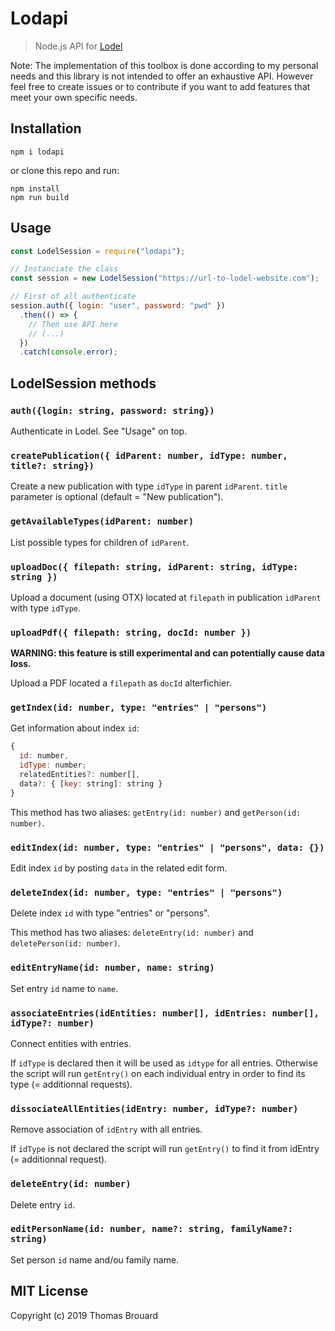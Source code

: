 # Lodapi

> Node.js API for [Lodel](https://github.com/OpenEdition/lodel/)

Note: The implementation of this toolbox is done according to my personal needs and this library is not intended to offer an exhaustive API. However feel free to create issues or to contribute if you want to add features that meet your own specific needs.

## Installation

```
npm i lodapi
```

or clone this repo and run:

```
npm install
npm run build
```

## Usage

```javascript
const LodelSession = require("lodapi");

// Instanciate the class
const session = new LodelSession("https://url-to-lodel-website.com");

// First of all authenticate
session.auth({ login: "user", password: "pwd" })
  .then(() => {
    // Then use API here
    // (...)
  })
  .catch(console.error);
```

## LodelSession methods

### `auth({login: string, password: string})`

Authenticate in Lodel. See "Usage" on top.

### `createPublication({ idParent: number, idType: number, title?: string})`

Create a new publication with type `idType` in parent `idParent`. `title` parameter is optional (default = "New publication").

### `getAvailableTypes(idParent: number)`

List possible types for children of `idParent`.

### `uploadDoc({ filepath: string, idParent: string, idType: string })`

Upload a document (using OTX) located at `filepath` in publication `idParent` with type `idType`.

### `uploadPdf({ filepath: string, docId: number })`

**WARNING: this feature is still experimental and can potentially cause data loss.**

Upload a PDF located a `filepath` as `docId` alterfichier.



### `getIndex(id: number, type: "entries" | "persons")`

Get information about index `id`:

```javascript
{
  id: number,
  idType: number;
  relatedEntities?: number[],
  data?: { [key: string]: string }
}
```

This method has two aliases: `getEntry(id: number)` and `getPerson(id: number)`.

### `editIndex(id: number, type: "entries" | "persons", data: {})`

Edit index `id` by posting `data` in the related edit form.

### `deleteIndex(id: number, type: "entries" | "persons")`

Delete index `id` with type "entries" or "persons".

This method has two aliases: `deleteEntry(id: number)` and `deletePerson(id: number)`.

### `editEntryName(id: number, name: string)`

Set entry `id` name to `name`.

### `associateEntries(idEntities: number[], idEntries: number[], idType?: number)`

Connect entities with entries. 

If `idType` is declared then it will be used as `idtype` for all entries. Otherwise the script will run `getEntry()` on each individual entry in order to find its type (= additionnal requests).

### `dissociateAllEntities(idEntry: number, idType?: number)`

Remove association of `idEntry` with all entries.

If `idType` is not declared the script will run `getEntry()` to find it from idEntry (= additionnal request).

### `deleteEntry(id: number)`

Delete entry `id`.

### `editPersonName(id: number, name?: string, familyName?: string)`

Set person `id` name and/ou family name.

## MIT License

Copyright (c) 2019 Thomas Brouard

